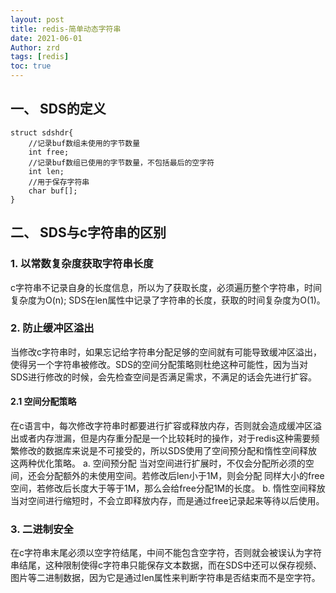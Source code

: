 ```yaml
---
layout: post
title: redis-简单动态字符串
date: 2021-06-01
Author: zrd
tags: [redis]
toc: true
---
```


## 一、 SDS的定义

```
struct sdshdr{
    //记录buf数组未使用的字节数量
    int free;
    //记录buf数组已使用的字节数量，不包括最后的空字符
    int len;
    //用于保存字符串
    char buf[];
}
```

## 二、 SDS与c字符串的区别

### 1. 以常数复杂度获取字符串长度

c字符串不记录自身的长度信息，所以为了获取长度，必须遍历整个字符串，时间复杂度为O(n); SDS在len属性中记录了字符串的长度，获取的时间复杂度为O(1)。

### 2. 防止缓冲区溢出

当修改c字符串时，如果忘记给字符串分配足够的空间就有可能导致缓冲区溢出，使得另一个字符串被修改。SDS的空间分配策略则杜绝这种可能性，因为当对SDS进行修改的时候，会先检查空间是否满足需求，不满足的话会先进行扩容。

#### 2.1 空间分配策略

在c语言中，每次修改字符串时都要进行扩容或释放内存，否则就会造成缓冲区溢出或者内存泄漏，但是内存重分配是一个比较耗时的操作，对于redis这种需要频繁修改的数据库来说是不可接受的，所以SDS使用了空间预分配和惰性空间释放这两种优化策略。
    a. 空间预分配
       当对空间进行扩展时，不仅会分配所必须的空间，还会分配额外的未使用空间。若修改后len小于1M，则会分配
       同样大小的free空间，若修改后长度大于等于1M，那么会给free分配1M的长度。
    b. 惰性空间释放
       当对空间进行缩短时，不会立即释放内存，而是通过free记录起来等待以后使用。

### 3. 二进制安全

在c字符串末尾必须以空字符结尾，中间不能包含空字符，否则就会被误认为字符串结尾，这种限制使得c字符串只能保存文本数据，而在SDS中还可以保存视频、图片等二进制数据，因为它是通过len属性来判断字符串是否结束而不是空字符。


